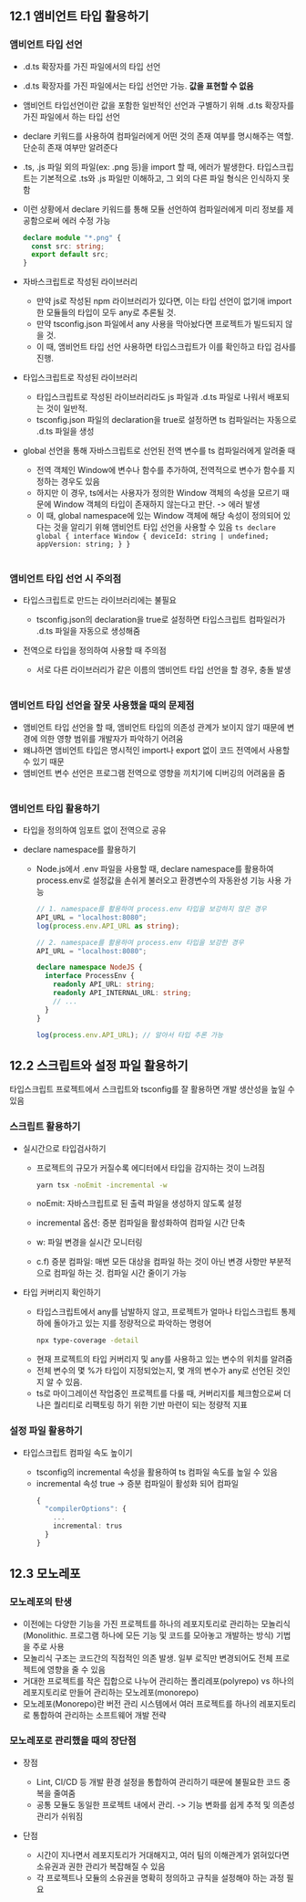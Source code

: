 ## 12.1 앰비언트 타입 활용하기

### 앰비언트 타입 선언

- .d.ts 확장자를 가진 파일에서의 타입 선언
- .d.ts 확장자를 가진 파일에서는 타입 선언만 가능. **값을 표현할 수 없음**
- 앰비언트 타입선언이란 값을 포함한 일반적인 선언과 구별하기 위해 .d.ts 확장자를 가진 파일에서 하는 타입 선언
- declare 키워드를 사용하여 컴파일러에게 어떤 것의 존재 여부를 명시해주는 역할. 단순히 존재 여부만 알려준다
- .ts, .js 파일 외의 파일(ex: .png 등)을 import 할 때, 에러가 발생한다. 타입스크립트는 기본적으로 .ts와 .js 파일만 이해하고, 그 외의 다른 파일 형식은 인식하지 못함
- 이런 상황에서 declare 키워드를 통해 모듈 선언하여 컴파일러에게 미리 정보를 제공함으로써 에러 수정 가능

  ```ts
  declare module "*.png" {
    const src: string;
    export default src;
  }
  ```

- 자바스크립트로 작성된 라이브러리

  - 만약 js로 작성된 npm 라이브러리가 있다면, 이는 타입 선언이 없기애 import한 모듈들의 타입이 모두 any로 추론될 것.
  - 만약 tsconfig.json 파일에서 any 사용을 막아놨다면 프로젝트가 빌드되지 않을 것.
  - 이 때, 앰비언트 타입 선언 사용하면 타입스크립트가 이를 확인하고 타입 검사를 진행.

- 타입스크립트로 작성된 라이브러리

  - 타입스크립트로 작성된 라이브러리라도 js 파일과 .d.ts 파일로 나워서 배포되는 것이 일반적.
  - tsconfig.json 파일의 declaration을 true로 설정하면 ts 컴파일러는 자동으로 .d.ts 파일을 생성

- global 선언을 통해 자바스크립트로 선언된 전역 변수를 ts 컴파일러에게 알려줄 때

  - 전역 객체인 Window에 변수나 함수를 추가하여, 전역적으로 변수가 함수를 지정하는 경우도 있음
  - 하지만 이 경우, ts에서는 사용자가 정의한 Window 객체의 속성을 모르기 때문에 Window 객체의 타입이 존재하지 않는다고 판단. -> 에러 발생
  - 이 때, global namespace에 있는 Window 객체에 해당 속성이 정의되어 있다는 것을 알리기 위해 앰비언트 타입 선언을 사용할 수 있음
    `ts
declare global {
  interface Window {
    deviceId: string | undefined;
    appVersion: string;
  }
}
`
    <br><br>

### 앰비언트 타입 선언 시 주의점

- 타입스크립트로 만드는 라이브러리에는 불필요

  - tsconfig.json의 declaration을 true로 설정하면 타입스크립트 컴파일러가 .d.ts 파일을 자동으로 생성해줌

- 전역으로 타입을 정의하여 사용할 때 주의점
  - 서로 다른 라이브러리가 같은 이름의 앰비언트 타입 선언을 할 경우, 충돌 발생
    <br><br>

### 앰비언트 타입 선언을 잘못 사용했을 때의 문제점

- 앰비언트 타입 선언을 할 때, 앰비언트 타입의 의존성 관계가 보이지 않기 때문에 변경에 의한 영향 범위를 개발자가 파악하기 어려움
- 왜냐하면 앰비언트 타입은 명시적인 import나 export 없이 코드 전역에서 사용할 수 있기 때문
- 앰비언트 변수 선언은 프로그램 전역으로 영향을 끼치기에 디버깅의 어려움을 줌
  <br><br>

### 앰비언트 타입 활용하기

- 타입을 정의하여 임포트 없이 전역으로 공유
- declare namespace를 활용하기

  - Node.js에서 .env 파일을 사용할 때, declare namespace를 활용하여 process.env로 설정값을 손쉬게 불러오고 환경변수의 자동완성 기능 사용 가능

    ```ts
    // 1. namespace를 활용하여 process.env 타입을 보강하지 않은 경우
    API_URL = "localhost:8080";
    log(process.env.API_URL as string);

    // 2. namespace를 활용하여 process.env 타입을 보강한 경우
    API_URL = "localhost:8080";

    declare namespace NodeJS {
      interface ProcessEnv {
        readonly API_URL: string;
        readonly API_INTERNAL_URL: string;
        // ...
      }
    }

    log(process.env.API_URL); // 알아서 타입 추론 가능
    ```

## 12.2 스크립트와 설정 파일 활용하기

타입스크립트 프로젝트에서 스크립트와 tsconfig를 잘 활용하면 개발 생산성을 높일 수 있음

### 스크립트 활용하기

- 실시간으로 타입검사하기

  - 프로젝트의 규모가 커질수록 에디터에서 타입을 감지하는 것이 느려짐
    ```bash
    yarn tsx -noEmit -incremental -w
    ```
  - noEmit: 자바스크립트로 된 출력 파일을 생성하지 않도록 설정
  - incremental 옵션: 증분 컴파일을 활성화하여 컴파일 시간 단축
  - w: 파일 변경을 실시간 모니터링

  - c.f) 증분 컴파일: 매번 모든 대상을 컴파일 하는 것이 아닌 변경 사항만 부분적으로 컴파일 하는 것. 컴파일 시간 줄이기 가능

- 타입 커버리지 확인하기

  - 타입스크립트에서 any를 남발하지 않고, 프로젝트가 얼마나 타입스크립트 통제하에 돌아가고 있는 지를 정량적으로 파악하는 명령어
    ```bash
    npx type-coverage -detail
    ```
  - 현재 프로젝트의 타입 커버리지 및 any를 사용하고 있는 변수의 위치를 알려줌
  - 전체 변수의 몇 %가 타입이 지정되었는지, 몇 개의 변수가 any로 선언된 것인지 알 수 있음.
  - ts로 마이그레이션 작업중인 프로젝트를 다룰 때, 커버리지를 체크함으로써 더 나은 퀄리티로 리팩토링 하기 위한 기반 마련이 되는 정량적 지표

### 설정 파일 활용하기

- 타입스크립트 컴파일 속도 높이기

  - tsconfig의 incremental 속성을 활용하여 ts 컴파일 속도를 높일 수 있음
  - incremental 속성 true -> 증분 컴파일이 활성화 되어 컴파일
    ```typescript
    {
      "compilerOptions": {
        ...
        incremental: trus
      }
    }
    ```

## 12.3 모노레포

### 모노레포의 탄생

- 이전에는 다양한 기능을 가진 프로젝트를 하나의 레포지토리로 관리하는 모놀리식(Monolithic. 프로그램 하나에 모든 기능 및 코드를 모아놓고 개발하는 방식) 기법을 주로 사용
- 모놀리식 구조는 코드간의 직접적인 의존 발생. 일부 로직만 변경되어도 전체 프로젝트에 영향을 줄 수 있음
- 거대한 프로젝트를 작은 집합으로 나누어 관리하는 폴리레포(polyrepo) vs 하나의 레포지토리로 만들어 관리하는 모노레포(monorepo)
- 모노레포(Monorepo)란 버전 관리 시스템에서 여러 프로젝트를 하나의 레포지토리로 통합하여 관리하는 소프트웨어 개발 전략

### 모노레포로 관리했을 때의 장단점

- 장점

  - Lint, CI/CD 등 개발 환경 설정을 통합하여 관리하기 때문에 불필요한 코드 중복을 줄여줌
  - 공통 모듈도 동일한 프로젝트 내에서 관리. -> 기능 변화를 쉽게 추적 및 의존성 관리가 쉬워짐

- 단점
  - 시간이 지나면서 레포지토리가 거대해지고, 여러 팀의 이해관계가 얽혀있다면 소유권과 권한 관리가 복잡해질 수 있음
  - 각 프로젝트나 모듈의 소유권을 명확히 정의하고 규칙을 설정해야 하는 과정 필요
